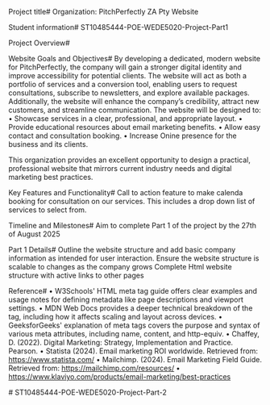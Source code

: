 Project title# Organization: PitchPerfectly ZA Pty Website

 Student information# ST10485444-POE-WEDE5020-Project-Part1
 
 Project Overview#

 
 Website Goals and Objectives#
 By developing a dedicated, modern website for PitchPerfectly, the company will gain a stronger digital identity and improve accessibility for potential clients. The website will act as both a portfolio of services and a conversion tool, enabling users to request consultations, subscribe to newsletters, and explore available packages. Additionally, the website will enhance the company’s credibility, attract new customers, and streamline communication. 
The website will be designed to: 
•	Showcase services in a clear, professional, and appropriate layout. 
•	Provide educational resources about email marketing benefits. 
•	Allow easy contact and consultation booking. 
• Increase Onine presence for the business and its clients.

This organization provides an excellent opportunity to design a practical, professional website that mirrors current industry needs and digital marketing best practices.

Key Features and Functionality#
Call to action feature to make calenda booking for consultation on our services. 
This includes a drop down list of services to select from. 

Timeline and Milestones#
Aim to complete Part 1 of the project by the 27th of August 2025

Part 1 Details#
Outline the website structure and add basic company information as intended for user interaction. 
Ensure the website structure is scalable to changes as the company grows 
Complete Html website structure with active links to other pages

Reference#
•	W3Schools' HTML meta tag guide offers clear examples and usage notes for defining metadata like page descriptions and viewport settings.
•	MDN Web Docs provides a deeper technical breakdown of the tag, including how it affects scaling and layout across devices.
•	GeeksforGeeks' explanation of meta tags covers the purpose and syntax of various meta attributes, including name, content, and http-equiv.
•	Chaffey, D. (2022). Digital Marketing: Strategy, Implementation and Practice. Pearson.
•	Statista (2024). Email marketing ROI worldwide. Retrieved from: https://www.statista.com/
•	Mailchimp. (2024). Email Marketing Field Guide. Retrieved from: https://mailchimp.com/resources/
• https://www.klaviyo.com/products/email-marketing/best-practices

#   S T 1 0 4 8 5 4 4 4 - P O E - W E D E 5 0 2 0 - P r o j e c t - P a r t - 2  
 